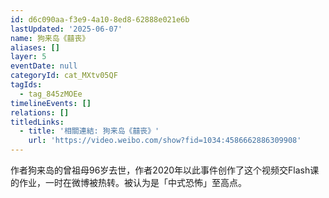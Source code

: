```yaml
---
id: d6c090aa-f3e9-4a10-8ed8-62888e021e6b
lastUpdated: '2025-06-07'
name: 狗来岛《囍丧》
aliases: []
layer: 5
eventDate: null
categoryId: cat_MXtv05QF
tagIds:
  - tag_845zMOEe
timelineEvents: []
relations: []
titledLinks:
  - title: '相關連結: 狗来岛《囍丧》'
    url: 'https://video.weibo.com/show?fid=1034:4586662886309908'
---
```

作者狗来岛的曾祖母96岁去世，作者2020年以此事件创作了这个视频交Flash课的作业，一时在微博被热转。被认为是「中式恐怖」至高点。
